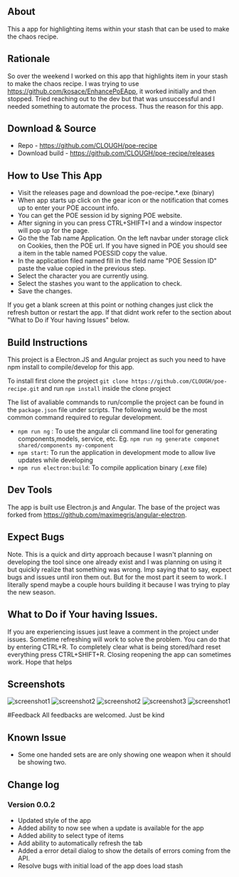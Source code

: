 ## About
This a app for highlighting items within your stash that can be used to make the chaos recipe. 

## Rationale 
So over the weekend I worked on this app that highlights item in your stash to make the chaos recipe. I was trying to use https://github.com/kosace/EnhancePoEApp, it worked initially and then stopped. Tried reaching out to the dev but that was unsuccessful and I needed something to automate the process. Thus the reason for this app.

## Download & Source
* Repo - https://github.com/CLOUGH/poe-recipe
* Download build - https://github.com/CLOUGH/poe-recipe/releases

## How to Use This App
* Visit the releases page and download the poe-recipe.*.exe (binary) 
* When app starts up click on the gear icon or the notification that comes up to enter your POE account info.
* You can get the POE session id by signing POE website. 
* After signing in you can press CTRL+SHIFT+I and a window inspector  will pop up for the page. 
* Go the the Tab name Application. On the left navbar under storage click on Cookies, then the POE url. If you have signed in POE you should see a item in the table named POESSID copy the value.
* In the application filed named fill in the field name "POE Session ID" paste the value copied in the previous step.
* Select the character you are currently using.
* Select the stashes you want to the application to check. 
* Save the changes.

If you get a blank screen at this point or nothing changes just click the refresh button or restart the app. If that didnt work refer to the section about "What to Do if Your having Issues" below.

## Build Instructions
This project is a Electron.JS and Angular project as such you need to have npm install to compile/develop for this app. 

To install first clone the project  `git clone https://github.com/CLOUGH/poe-recipe.git` and run `npm install` inside the clone project

The list of avaliable commands to run/complie the project can be found in the `package.json` file under scripts. The following would be the most common command required to regular development.
* `npm run ng` : To use the angular cli command line tool for generating components,models, service, etc. Eg. `npm run ng generate componet shared/components my-component`
* `npm start`:  To run the application in development mode to allow live updates while developing
* `npm run electron:build`: To compile application binary (.exe file)



## Dev Tools 
The app is built use Electron.js and Angular.  The base of the project was forked from https://github.com/maximegris/angular-electron. 

## Expect Bugs
Note. This is a quick and dirty approach because I wasn't planning on developing the tool since one already exist and I was planning on using it but quickly realize that something was wrong. Imp saying that to say, expect bugs and issues until iron them out.  But for the most part it seem to work. I  literally spend maybe a couple hours building it because  I was trying to play the new season.

## What to Do if Your having Issues.
If you are experiencing issues just leave a comment in the project under issues. Sometime refreshing will work to solve the problem. You can do that by entering CTRL+R.  To completely clear what is being stored/hard reset everything press CTRL+SHIFT+R. Closing reopening the app can sometimes work.
Hope that helps

## Screenshots

![screenshot1](src/assets/images/screenshots/Screenshot-2021-01-19-214751.png)
![screenshot2](src/assets/images/screenshots/Screenshot-2021-01-19-214814.png)
![screenshot2](src/assets/images/screenshots/Screenshot-2021-01-19-214844.png)
![screenshot3](src/assets/images/screenshots/Screenshot-2021-01-19-214909.png)
![screenshot1](src/assets/images/screenshots/Screenshot-2021-01-19-214704.png)


#Feedback
All feedbacks are welcomed. Just be kind

## Known Issue
* Some one handed sets are are only showing one weapon when it should be showing two.

## Change log
### Version 0.0.2
* Updated style of the app
* Added ability to now see when a update is available for the app
* Added ability to select type of items
* Add ability to automatically refresh the tab
* Added a error detail dialog to show the details of errors coming from the API.
* Resolve bugs with initial load of the app does load stash

